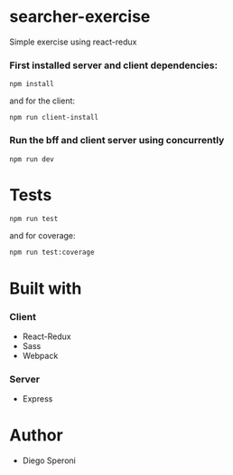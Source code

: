 # searcher-exercise

Simple exercise using react-redux

### First installed server and client dependencies:


```
npm install
```

and for the client:

```
npm run client-install 
```

### Run the bff and client server using concurrently

```
npm run dev
```

# Tests

```
npm run test
```
and for coverage:

```
npm run test:coverage
```

# Built with

### Client
* React-Redux
* Sass
* Webpack

### Server
* Express

# Author
* Diego Speroni
